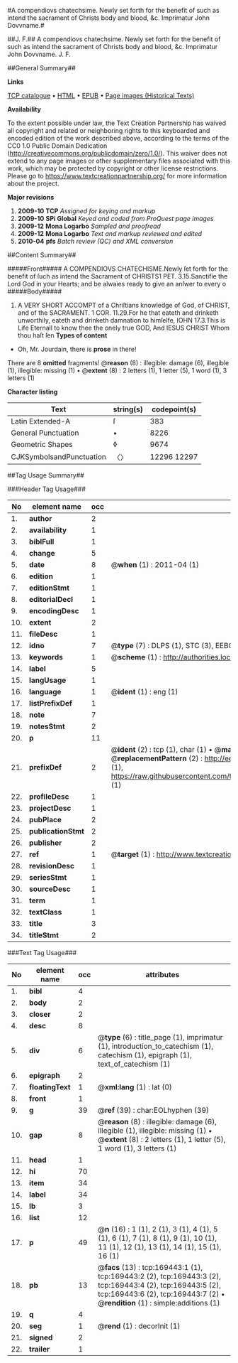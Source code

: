 #A compendiovs chatechsime. Newly set forth for the benefit of such as intend the sacrament of Christs body and blood, &c. Imprimatur John Dovvname.#

##J. F.##
A compendiovs chatechsime. Newly set forth for the benefit of such as intend the sacrament of Christs body and blood, &c. Imprimatur John Dovvname.
J. F.

##General Summary##

**Links**

[TCP catalogue](http://www.ota.ox.ac.uk/tcp/)  • 
[HTML](http://tei.it.ox.ac.uk/tcp/Texts-HTML/free/A85/A85075.html)  • 
[EPUB](http://tei.it.ox.ac.uk/tcp/Texts-EPUB/free/A85/A85075.epub) • 
[Page images (Historical Texts)](https://historicaltexts.jisc.ac.uk/eebo-99867179e)

**Availability**

To the extent possible under law, the Text Creation Partnership has waived all copyright and related or neighboring rights to this keyboarded and encoded edition of the work described above, according to the terms of the CC0 1.0 Public Domain Dedication (http://creativecommons.org/publicdomain/zero/1.0/). This waiver does not extend to any page images or other supplementary files associated with this work, which may be protected by copyright or other license restrictions. Please go to https://www.textcreationpartnership.org/ for more information about the project.

**Major revisions**

1. __2009-10__ __TCP__ *Assigned for keying and markup*
1. __2009-10__ __SPi Global__ *Keyed and coded from ProQuest page images*
1. __2009-12__ __Mona Logarbo__ *Sampled and proofread*
1. __2009-12__ __Mona Logarbo__ *Text and markup reviewed and edited*
1. __2010-04__ __pfs__ *Batch review (QC) and XML conversion*

##Content Summary##

#####Front#####
A COMPENDIOVS CHATECHISME.Newly ſet forth for the benefit of ſuch as intend the Sacrament of CHRISTS1 PET. 3.15.Sanctifie the Lord God in your Hearts; and be alwaies ready to give an anſwer to every o
#####Body#####

1. A VERY SHORT ACCOMPT of a Chriſtians knowledge of God, of CHRIST, and of the SACRAMENT.
1 COR. 11.29.For he that eateth and drinketh unworthily, eateth and drinketh damnation to himſelfe, IOHN 17.3.This is Life Eternall to know thee the onely true GOD, And IESUS CHRIST Whom thou haſt ſen
**Types of content**

  * Oh, Mr. Jourdain, there is **prose** in there!

There are 8 **omitted** fragments! 
 @__reason__ (8) : illegible: damage (6), illegible (1), illegible: missing (1)  •  @__extent__ (8) : 2 letters (1), 1 letter (5), 1 word (1), 3 letters (1)

**Character listing**


|Text|string(s)|codepoint(s)|
|---|---|---|
|Latin Extended-A|ſ|383|
|General Punctuation|•|8226|
|Geometric Shapes|◊|9674|
|CJKSymbolsandPunctuation|〈〉|12296 12297|

##Tag Usage Summary##

###Header Tag Usage###

|No|element name|occ|attributes|
|---|---|---|---|
|1.|__author__|2||
|2.|__availability__|1||
|3.|__biblFull__|1||
|4.|__change__|5||
|5.|__date__|8| @__when__ (1) : 2011-04 (1)|
|6.|__edition__|1||
|7.|__editionStmt__|1||
|8.|__editorialDecl__|1||
|9.|__encodingDesc__|1||
|10.|__extent__|2||
|11.|__fileDesc__|1||
|12.|__idno__|7| @__type__ (7) : DLPS (1), STC (3), EEBO-CITATION (1), PROQUEST (1), VID (1)|
|13.|__keywords__|1| @__scheme__ (1) : http://authorities.loc.gov/ (1)|
|14.|__label__|5||
|15.|__langUsage__|1||
|16.|__language__|1| @__ident__ (1) : eng (1)|
|17.|__listPrefixDef__|1||
|18.|__note__|7||
|19.|__notesStmt__|2||
|20.|__p__|11||
|21.|__prefixDef__|2| @__ident__ (2) : tcp (1), char (1)  •  @__matchPattern__ (2) : ([0-9\-]+):([0-9IVX]+) (1), (.+) (1)  •  @__replacementPattern__ (2) : http://eebo.chadwyck.com/downloadtiff?vid=$1&page=$2 (1), https://raw.githubusercontent.com/textcreationpartnership/Texts/master/tcpchars.xml#$1 (1)|
|22.|__profileDesc__|1||
|23.|__projectDesc__|1||
|24.|__pubPlace__|2||
|25.|__publicationStmt__|2||
|26.|__publisher__|2||
|27.|__ref__|1| @__target__ (1) : http://www.textcreationpartnership.org/docs/. (1)|
|28.|__revisionDesc__|1||
|29.|__seriesStmt__|1||
|30.|__sourceDesc__|1||
|31.|__term__|1||
|32.|__textClass__|1||
|33.|__title__|3||
|34.|__titleStmt__|2||


###Text Tag Usage###

|No|element name|occ|attributes|
|---|---|---|---|
|1.|__bibl__|4||
|2.|__body__|2||
|3.|__closer__|2||
|4.|__desc__|8||
|5.|__div__|6| @__type__ (6) : title_page (1), imprimatur (1), introduction_to_catechism (1), catechism (1), epigraph (1), text_of_catechism (1)|
|6.|__epigraph__|2||
|7.|__floatingText__|1| @__xml:lang__ (1) : lat (0)|
|8.|__front__|1||
|9.|__g__|39| @__ref__ (39) : char:EOLhyphen (39)|
|10.|__gap__|8| @__reason__ (8) : illegible: damage (6), illegible (1), illegible: missing (1)  •  @__extent__ (8) : 2 letters (1), 1 letter (5), 1 word (1), 3 letters (1)|
|11.|__head__|1||
|12.|__hi__|70||
|13.|__item__|34||
|14.|__label__|34||
|15.|__lb__|3||
|16.|__list__|12||
|17.|__p__|49| @__n__ (16) : 1 (1), 2 (1), 3 (1), 4 (1), 5 (1), 6 (1), 7 (1), 8 (1), 9 (1), 10 (1), 11 (1), 12 (1), 13 (1), 14 (1), 15 (1), 16 (1)|
|18.|__pb__|13| @__facs__ (13) : tcp:169443:1 (1), tcp:169443:2 (2), tcp:169443:3 (2), tcp:169443:4 (2), tcp:169443:5 (2), tcp:169443:6 (2), tcp:169443:7 (2)  •  @__rendition__ (1) : simple:additions (1)|
|19.|__q__|4||
|20.|__seg__|1| @__rend__ (1) : decorInit (1)|
|21.|__signed__|2||
|22.|__trailer__|1||
